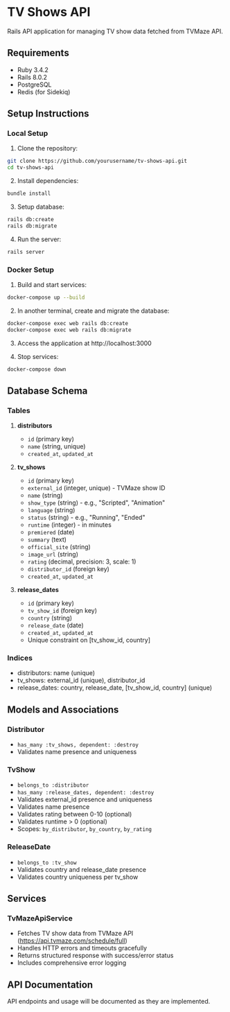 # TV Shows API

Rails API application for managing TV show data fetched from TVMaze API.

## Requirements

- Ruby 3.4.2
- Rails 8.0.2
- PostgreSQL
- Redis (for Sidekiq)

## Setup Instructions

### Local Setup

1. Clone the repository:
```bash
git clone https://github.com/yourusername/tv-shows-api.git
cd tv-shows-api
```

2. Install dependencies:
```bash
bundle install
```

3. Setup database:
```bash
rails db:create
rails db:migrate
```

4. Run the server:
```bash
rails server
```

### Docker Setup

1. Build and start services:
```bash
docker-compose up --build
```

2. In another terminal, create and migrate the database:
```bash
docker-compose exec web rails db:create
docker-compose exec web rails db:migrate
```

3. Access the application at http://localhost:3000

4. Stop services:
```bash
docker-compose down
```

## Database Schema

### Tables

1. **distributors**
   - `id` (primary key)
   - `name` (string, unique)
   - `created_at`, `updated_at`

2. **tv_shows**
   - `id` (primary key)
   - `external_id` (integer, unique) - TVMaze show ID
   - `name` (string)
   - `show_type` (string) - e.g., "Scripted", "Animation"
   - `language` (string)
   - `status` (string) - e.g., "Running", "Ended"
   - `runtime` (integer) - in minutes
   - `premiered` (date)
   - `summary` (text)
   - `official_site` (string)
   - `image_url` (string)
   - `rating` (decimal, precision: 3, scale: 1)
   - `distributor_id` (foreign key)
   - `created_at`, `updated_at`

3. **release_dates**
   - `id` (primary key)
   - `tv_show_id` (foreign key)
   - `country` (string)
   - `release_date` (date)
   - `created_at`, `updated_at`
   - Unique constraint on [tv_show_id, country]

### Indices
- distributors: name (unique)
- tv_shows: external_id (unique), distributor_id
- release_dates: country, release_date, [tv_show_id, country] (unique)

## Models and Associations

### Distributor
- `has_many :tv_shows, dependent: :destroy`
- Validates name presence and uniqueness

### TvShow
- `belongs_to :distributor`
- `has_many :release_dates, dependent: :destroy`
- Validates external_id presence and uniqueness
- Validates name presence
- Validates rating between 0-10 (optional)
- Validates runtime > 0 (optional)
- Scopes: `by_distributor`, `by_country`, `by_rating`

### ReleaseDate
- `belongs_to :tv_show`
- Validates country and release_date presence
- Validates country uniqueness per tv_show

## Services

### TvMazeApiService
- Fetches TV show data from TVMaze API (https://api.tvmaze.com/schedule/full)
- Handles HTTP errors and timeouts gracefully
- Returns structured response with success/error status
- Includes comprehensive error logging

## API Documentation

API endpoints and usage will be documented as they are implemented.
